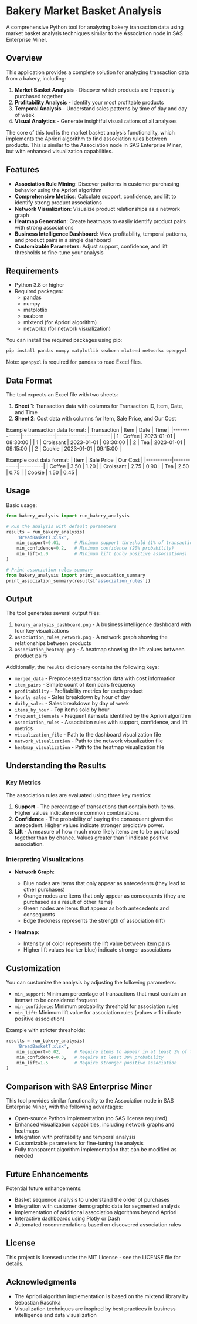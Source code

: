 # Bakery Market Basket Analysis

A comprehensive Python tool for analyzing bakery transaction data using market basket analysis techniques similar to the Association node in SAS Enterprise Miner.

## Overview

This application provides a complete solution for analyzing transaction data from a bakery, including:

1. **Market Basket Analysis** - Discover which products are frequently purchased together
2. **Profitability Analysis** - Identify your most profitable products
3. **Temporal Analysis** - Understand sales patterns by time of day and day of week
4. **Visual Analytics** - Generate insightful visualizations of all analyses

The core of this tool is the market basket analysis functionality, which implements the Apriori algorithm to find association rules between products. This is similar to the Association node in SAS Enterprise Miner, but with enhanced visualization capabilities.

## Features

- **Association Rule Mining**: Discover patterns in customer purchasing behavior using the Apriori algorithm
- **Comprehensive Metrics**: Calculate support, confidence, and lift to identify strong product associations
- **Network Visualization**: Visualize product relationships as a network graph
- **Heatmap Generation**: Create heatmaps to easily identify product pairs with strong associations
- **Business Intelligence Dashboard**: View profitability, temporal patterns, and product pairs in a single dashboard
- **Customizable Parameters**: Adjust support, confidence, and lift thresholds to fine-tune your analysis

## Requirements

- Python 3.8 or higher
- Required packages:
  - pandas
  - numpy
  - matplotlib
  - seaborn
  - mlxtend (for Apriori algorithm)
  - networkx (for network visualization)

You can install the required packages using pip:

```bash
pip install pandas numpy matplotlib seaborn mlxtend networkx openpyxl
```

Note: `openpyxl` is required for pandas to read Excel files.

## Data Format

The tool expects an Excel file with two sheets:
1. **Sheet 1**: Transaction data with columns for Transaction ID, Item, Date, and Time
2. **Sheet 2**: Cost data with columns for Item, Sale Price, and Our Cost

Example transaction data format:
| Transaction | Item         | Date       | Time     |
|-------------|--------------|------------|----------|
| 1           | Coffee       | 2023-01-01 | 08:30:00 |
| 1           | Croissant    | 2023-01-01 | 08:30:00 |
| 2           | Tea          | 2023-01-01 | 09:15:00 |
| 2           | Cookie       | 2023-01-01 | 09:15:00 |

Example cost data format:
| Item      | Sale Price | Our Cost |
|-----------|------------|----------|
| Coffee    | 3.50       | 1.20     |
| Croissant | 2.75       | 0.90     |
| Tea       | 2.50       | 0.75     |
| Cookie    | 1.50       | 0.45     |

## Usage

Basic usage:

```python
from bakery_analysis import run_bakery_analysis

# Run the analysis with default parameters
results = run_bakery_analysis(
    'BreadBasketT.xlsx',
    min_support=0.01,     # Minimum support threshold (1% of transactions)
    min_confidence=0.2,   # Minimum confidence (20% probability)
    min_lift=1.0          # Minimum lift (only positive associations)
)

# Print association rules summary
from bakery_analysis import print_association_summary
print_association_summary(results['association_rules'])
```

## Output

The tool generates several output files:

1. `bakery_analysis_dashboard.png` - A business intelligence dashboard with four key visualizations
2. `association_rules_network.png` - A network graph showing the relationships between products
3. `association_heatmap.png` - A heatmap showing the lift values between product pairs

Additionally, the `results` dictionary contains the following keys:

- `merged_data` - Preprocessed transaction data with cost information
- `item_pairs` - Simple count of item pairs frequency
- `profitability` - Profitability metrics for each product
- `hourly_sales` - Sales breakdown by hour of day
- `daily_sales` - Sales breakdown by day of week
- `items_by_hour` - Top items sold by hour
- `frequent_itemsets` - Frequent itemsets identified by the Apriori algorithm
- `association_rules` - Association rules with support, confidence, and lift metrics
- `visualization_file` - Path to the dashboard visualization file
- `network_visualization` - Path to the network visualization file
- `heatmap_visualization` - Path to the heatmap visualization file

## Understanding the Results

### Key Metrics

The association rules are evaluated using three key metrics:

1. **Support** - The percentage of transactions that contain both items. Higher values indicate more common combinations.
2. **Confidence** - The probability of buying the consequent given the antecedent. Higher values indicate stronger predictive power.
3. **Lift** - A measure of how much more likely items are to be purchased together than by chance. Values greater than 1 indicate positive association.

### Interpreting Visualizations

- **Network Graph**: 
  - Blue nodes are items that only appear as antecedents (they lead to other purchases)
  - Orange nodes are items that only appear as consequents (they are purchased as a result of other items)
  - Green nodes are items that appear as both antecedents and consequents
  - Edge thickness represents the strength of association (lift)

- **Heatmap**:
  - Intensity of color represents the lift value between item pairs
  - Higher lift values (darker blue) indicate stronger associations

## Customization

You can customize the analysis by adjusting the following parameters:

- `min_support`: Minimum percentage of transactions that must contain an itemset to be considered frequent
- `min_confidence`: Minimum probability threshold for association rules
- `min_lift`: Minimum lift value for association rules (values > 1 indicate positive association)

Example with stricter thresholds:

```python
results = run_bakery_analysis(
    'BreadBasketT.xlsx',
    min_support=0.02,     # Require items to appear in at least 2% of transactions
    min_confidence=0.3,   # Require at least 30% probability
    min_lift=1.5          # Require stronger positive association
)
```

## Comparison with SAS Enterprise Miner

This tool provides similar functionality to the Association node in SAS Enterprise Miner, with the following advantages:

- Open-source Python implementation (no SAS license required)
- Enhanced visualization capabilities, including network graphs and heatmaps
- Integration with profitability and temporal analysis
- Customizable parameters for fine-tuning the analysis
- Fully transparent algorithm implementation that can be modified as needed

## Future Enhancements

Potential future enhancements:

- Basket sequence analysis to understand the order of purchases
- Integration with customer demographic data for segmented analysis
- Implementation of additional association algorithms beyond Apriori
- Interactive dashboards using Plotly or Dash
- Automated recommendations based on discovered association rules

## License

This project is licensed under the MIT License - see the LICENSE file for details.

## Acknowledgments

- The Apriori algorithm implementation is based on the mlxtend library by Sebastian Raschka
- Visualization techniques are inspired by best practices in business intelligence and data visualization
